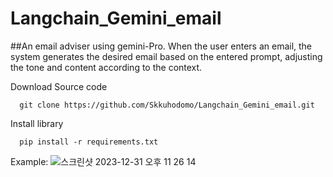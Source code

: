 # Langchain_Gemini_email

##An email adviser using gemini-Pro. 
When the user enters an email, the system generates the desired email based on the entered prompt, adjusting the tone and content according to the context.



Download Source code 
```
  git clone https://github.com/Skkuhodomo/Langchain_Gemini_email.git
```
</pre>

Install library
```
  pip install -r requirements.txt
```

Example:
![스크린샷 2023-12-31 오후 11 26 14](https://github.com/Skkuhodomo/Langchain_Gemini_email/assets/149789510/b89f0830-a132-4bee-bb46-e12dbba9f536)
